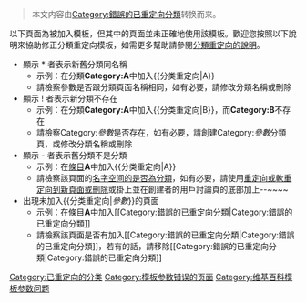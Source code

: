 > 本文内容由[Category:錯誤的已重定向分類](https://zh.wikipedia.org/wiki/Category:錯誤的已重定向分類)转换而来。


以下頁面為被加入模板，但其中的頁面並未正確地使用該模板。歡迎您按照以下說明來協助修正分類重定向模板，如需更多幫助請參閱[分類重定向的說明](https://zh.wikipedia.org/wiki/Wikipedia:頁面分類#分類重定向 "wikilink")。

  - 顯示 \* 者表示新舊分類同名稱
      - 示例：在分類**Category:A**中加入{{分类重定向|A}}
      - 請檢察參數是否跟分類頁面名稱相同，如有必要，請修改分類名稱或刪除
  - 顯示 \! 者表示新分類不存在
      - 示例：在分類**Category:A**中加入{{分类重定向|B}}，而**Category:B**不存在
      - 請檢察Category:*參數*是否存在，如有必要，請創建Category:*參數*分類頁，或修改分類名稱或刪除
  - 顯示 - 者表示舊分類不是分類
      - 示例：在[條目](https://zh.wikipedia.org/wiki/Wikipedia:什麼是條目 "wikilink")**A**中加入{{分类重定向|A}}
      - 請檢察該頁面的[名字空间的是否為分類](https://zh.wikipedia.org/wiki/Help:名字空间 "wikilink")，如有必要，請使用[重定向或](https://zh.wikipedia.org/wiki/Wikipedia:重定向 "wikilink")[軟重定向到新頁面或刪除](https://zh.wikipedia.org/wiki/Wikipedia:軟重定向 "wikilink")或掛上並在創建者的用戶討論頁的底部加上--\~\~\~\~
  - 出現未加入{{分类重定向|*參數*}}的頁面
      - 示例：在[條目](https://zh.wikipedia.org/wiki/Wikipedia:什麼是條目 "wikilink")**A**中加入\[\[Category:錯誤的已重定向分類|Category:錯誤的已重定向分類\]\]
      - 請檢察該頁面是否有加入\[\[Category:錯誤的已重定向分類|Category:錯誤的已重定向分類\]\]，若有的話，請移除\[\[Category:錯誤的已重定向分類|Category:錯誤的已重定向分類\]\]

[Category:已重定向的分类](https://zh.wikipedia.org/wiki/Category:已重定向的分类 "wikilink") [Category:模板参数错误的页面](https://zh.wikipedia.org/wiki/Category:模板参数错误的页面 "wikilink") [Category:维基百科模板参数问题](https://zh.wikipedia.org/wiki/Category:维基百科模板参数问题 "wikilink")